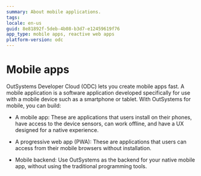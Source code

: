 ```yaml
---
summary: About mobile applications.
tags:
locale: en-us
guid: 8e81892f-5deb-4b08-b3d7-e12459619f76
app_type: mobile apps, reactive web apps
platform-version: odc
---
```


# Mobile apps

OutSystems Developer Cloud (ODC) lets you create mobile apps fast. A mobile application is a software application developed specifically for use with a mobile device such as a smartphone or tablet. With OutSystems for mobile, you can build:

* A mobile app: These are applications that users install on their phones, have access to the device sensors, can work offline, and have a UX designed for a native experience.

* A progressive web app (PWA): These are applications that users can access from their mobile browsers without installation.

* Mobile backend: Use OutSystems as the backend for your native mobile app, without using the traditional programming tools.

